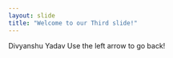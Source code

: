 ```yaml
---
layout: slide
title: "Welcome to our Third slide!"
---
```

Divyanshu Yadav
Use the left arrow to go back!